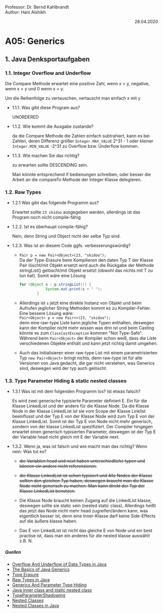 Professor: Dr. Bernd Kahlbrandt  
Author: Hani Alshikh
<div style="text-align: right">28.04.2020</div>

# A05: Generics

## 1. Java Denksportaufgaben

### 1.1. Integer Overflow and Underflow

Die Compare Methode erwartet eine positive Zahl, wenn x > y, negative, wenn x < y und 0 wenn x = y.  

Um die Reihenfolge zu vertauschen, vertauscht man einfach x mit y

- 1.1.1. Was gibt diese Program aus?

    UNORDERED

- 1.1.2. Wie kommt die Ausgabe zustande?

    da die Compare Methode die Zahlen einfach subtrahiert, kann es bei Zahlen, deren Differenz größer ```Integer.MAX_VALUE``` 2^31 - 1 oder kleiner ```Integer.MIN_VALUE``` -2^31 zu Overflow bzw. Underflow kommen.

- 1.1.3. Wie machen Sie das richtig?

    zu erwarten sollte DESCENDING sein.

    Man könnte entsprechend if bedienungen schreiben, oder besser die Arbeit an die compareTo Methode der Integer Klasse delegieren.

### 1.2. Raw Types

- 1.2.1 Was gibt das folgende Programm aus?

    Erwartet sollte ```23 skidoo``` ausgegeben werden, allerdings ist das Program noch nicht compile-fähig

- 1.2.2. Ist es überhaupt compile-fähig?

    Nein, denn String und Object nicht der selbe Typ sind.

<div class="page"/>

- 1.2.3. Was ist an diesem Code ggfs. verbesserungswürdig?

  - ```Pair p = new Pair<Object>(23, "skidoo");```  
        Da der Type-Erasure beim Kompilieren den daten Typ T der Klasse Pair löscht/mit Objekt ersetzt wird auch die Rückgabe der Methode stringList() gelöscht/mit Objekt ersetzt (obwohl das nichts mit T zu tun hat). Somit wäre eine Lösung

    ```java
    for (Object s : p.stringList()) {
                System.out.print(s + " ");
            }
    ```

  - Allerdings ist ```s``` jetzt eine direkte Instanz von Objekt und beim Aufrufen jeglicher String Methoden kommt es zu Kompiler-Fehler. Eine bessere Lösung wäre:  
  ```Pair<Object> p = new Pair<>(23, "skidoo");```  
  denn eine raw-type Liste kann jegliche Typen enthalten, deswegen kann der Kompiler nicht mehr wissen was drin ist und beim Casting könnte es zum ```ClassCastException``` kommen "Not Type-Safe". Während beim ```Pair<Object>``` der Kompiler schon weiß, dass die Liste verschiedenen Objekte enthält und kann jetzt richtig damit umgehen.

  - Auch das Initialisieren einer raw-type List mit einem parametrisierten Typ ```new Pair<Object>``` bringt nichts, denn raw-type ist für alte Versionen von Java gedacht, die gar nicht verstehen, was Generics sind, deswegen wird der typ auch gelöscht.

### 1.3. Type Parameter Hiding & static nested classes

- 1.3.1 Was ist mit dem folgenden Programm los? Ist etwas falsch?

    Es wird zwei generische typisierte Parameter definiert E. Ein für die Klasse LinkedList und der andere für die Klasse Node. Da die Klasse Node in der Klasse LinkedList ist sie vom Scope der Klasse Linklist beeinflusst und der Typ E von der Klasse Node wird zum Typ E von der Klasse LinkedList. Somit ist der Typ E von Node nicht mehr generisch, sondern von der klasse LinkedList spezifiziert. Der Compiler hingegen erwartet einen generisch typisierten Parameter, deswegen ist der Typ E der Variable head nicht gleich mit E der Variable next.

- 1.3.2. Wenn ja, was ist falsch und wie macht man das richtig? Wenn nein: Was tut es?

  - ~~die Variablen head und next haben unterschiedliche typen und können ein andere nicht referenzieren.~~

  - ~~die Klasse LinkedList ist schon typisiert und Alle Nodes der Klasse sollten den gleichen Typ haben, deswegen braucht man die Klasse Node nicht generisch zu machen. Man kann direkt der Typ der Klasse LinkedList benutzen.~~

  - Die Klasse Node braucht keinen Zugang auf die LinkedList klasse, deswegen sollte sie static sein (nested static class), Allerdings heißt das jetzt das Node nicht mehr head zugreifen/ändern kann, was eigentlich besser ist, denn eine Inner-Klasse darf keine Side-Effects auf die äußere klasse haben.
  
  - Das E von LinkedList ist nicht das gleiche E von Node und ein best practise ist, dass man ein anderes für die nested klasse auswählt z.B. N.

##### Quellen
- [Overflow And Underflow of Data Types in Java](https://dzone.com/articles/overflow-and-underflow-data)
- [The Basics of Java Generics](https://www.baeldung.com/java-generics)
- [Type Erasure](https://www.youtube.com/watch?v=eWDJP6iHgLA)
- [Raw Types in Java](https://www.baeldung.com/raw-types-java)
- [Generics And Parameter Type Hiding](https://kodelog.wordpress.com/2013/04/23/generics-and-parameter-type-hiding/)
- [Java inner class and static nested class](https://stackoverflow.com/questions/70324/java-inner-class-and-static-nested-class)
- [TypeParameterShadowing](https://errorprone.info/bugpattern/TypeParameterShadowing)
- [Nested Classes](https://docs.oracle.com/javase/tutorial/java/javaOO/nested.html)
- [Nested Classes in Java](https://www.geeksforgeeks.org/nested-classes-java/)